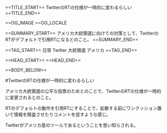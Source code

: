 ==TITLE_START==
TwitterのRTの仕様が一時的に変わるらしい
==TITLE_END==

==OG_IMAGE 
==OG_LOCALE 

==SUMMARY_START==
アメリカ大統領選に向けての対策として、TwitterのRTがデフォルトで引用RTになるとのこと。
==SUMMARY_END==

==TAG_START==
日常 Twitter 大統領選 アメリカ
==TAG_END==

==HEAD_START==
==HEAD_END==

==BODY_BELOW==

#TwitterのRTの仕様が一時的に変わるらしい

アメリカ大統領選の公平な投票のためとのことで、TwitterのRTの仕様が一時的に変更されるとのこと。

RTのデフォルトの動作を引用RTにすることで、拡散する前にワンクッション置いて情報を精査させたりコメントを促すような感じ。

Twitterがアメリカ産のツールであるということを思い知らされる。